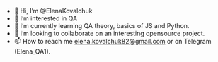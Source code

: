 - 👋 Hi, I’m @ElenaKovalchuk
- 👀 I’m interested in QA
- 🌱 I’m currently learning QA theory, basics of JS and Python.
- 💞️ I’m looking to collaborate on an interesting opensource project.
- 📫 How to reach me elena.kovalchuk82@gmail.com or  on Telegram (Elena_QA1).

<!---
ElenaKovalchuk/ElenaKovalchuk is a ✨ special ✨ repository because its `README.md` (this file) appears on your GitHub profile.
You can click the Preview link to take a look at your changes.
--->
